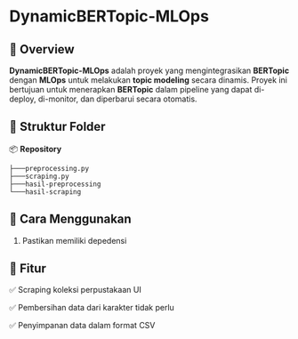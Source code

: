 ﻿# DynamicBERTopic-MLOps

## 📌 Overview

**DynamicBERTopic-MLOps** adalah proyek yang mengintegrasikan **BERTopic** dengan **MLOps** untuk melakukan **topic modeling** secara dinamis. Proyek ini bertujuan untuk menerapkan **BERTopic** dalam pipeline yang dapat di-deploy, di-monitor, dan diperbarui secara otomatis.

## 📂 Struktur Folder

📦 **Repository**

```
├───preprocessing.py
├───scraping.py  
├───hasil-preprocessing
└───hasil-scraping

```

## 🔧 Cara Menggunakan
1. Pastikan memiliki depedensi

## 📌 Fitur

✅ Scraping koleksi perpustakaan UI

✅ Pembersihan data dari karakter tidak perlu

✅ Penyimpanan data dalam format CSV
